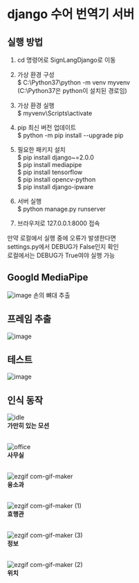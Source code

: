 # django 수어 번역기 서버

## 실행 방법
1. cd 명령어로 SignLangDjango로 이동

2. 가상 환경 구성  
$ C:\Python37\python -m venv myvenv  
(C:\Python37은 python이 설치된 경로임)

3. 가상 환경 실행  
$ myvenv\Scripts\activate

4. pip 최신 버전 업데이트  
$ python -m pip install --upgrade pip

5. 필요한 패키지 설치  
$ pip install django~=2.0.0  
$ pip install mediapipe  
$ pip install tensorflow  
$ pip install opencv-python  
$ pip install django-ipware  

6. 서버 실행  
$ python manage.py runserver

7. 브라우저로 127.0.0.1:8000 접속

만약 로컬에서 실행 중에 오류가 발생한다면  
settings.py에서 DEBUG가 False인지 확인  
로컬에서는 DEBUG가 True여야 실행 가능

## Googld MediaPipe
![image](https://user-images.githubusercontent.com/71717840/204175327-a1621341-9eb4-4f30-8c47-fc56b81b7fdf.png)
손의 뼈대 추출

## 프레임 추출
![image](https://user-images.githubusercontent.com/71717840/204175373-2d8c8e4c-a77f-4607-8c85-51caecfc1a68.png)

## 테스트
![image](https://user-images.githubusercontent.com/71717840/204175410-fc33b9e9-3f8b-4488-a0da-5a87bae67e3f.png)


## 인식 동작

![idle](https://user-images.githubusercontent.com/71717840/203706121-ecd93ab8-c792-4407-bf32-dba22e037d88.gif) <br>
<b>가만히 있는 모션</b> <br><br>


![office](https://user-images.githubusercontent.com/71717840/203706350-6a36aee0-e384-4954-b33e-d4b41c641e60.gif) <br>
<b>사무실</b> <br><br>

![ezgif com-gif-maker](https://user-images.githubusercontent.com/71717840/203706485-8eb50c0c-3af6-463a-b2e8-47b4503bc1df.gif) <br>
<b>융소과</b> <br><br>

![ezgif com-gif-maker (1)](https://user-images.githubusercontent.com/71717840/203706939-3fe5b284-88a3-4551-87a9-40733198957d.gif)
<br>
<b>효행관</b> <br><br>

![ezgif com-gif-maker (3)](https://user-images.githubusercontent.com/71717840/203706739-5c800c20-0286-43e8-b8c5-d066f6c61b61.gif)<br>
<b>정보</b> <br><br>

![ezgif com-gif-maker (2)](https://user-images.githubusercontent.com/71717840/203706966-0020ccf2-c351-4375-992c-bb3321b6f75f.gif)<br>
<b>위치</b><br><br>
